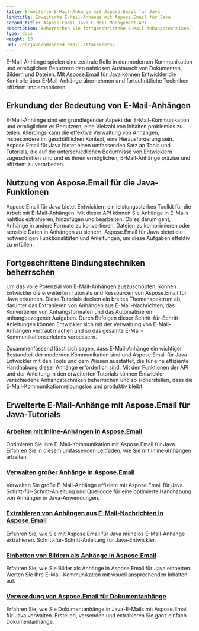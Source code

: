 ```yaml
---
title: Erweiterte E-Mail-Anhänge mit Aspose.Email für Java
linktitle: Erweiterte E-Mail-Anhänge mit Aspose.Email für Java
second_title: Aspose.Email Java E-Mail-Management-API
description: Beherrschen Sie fortgeschrittene E-Mail-Anhangstechniken mit Aspose.Email für Java. Entdecken Sie Tutorials zum effizienten Umgang mit Anhängen.
type: docs
weight: 13
url: /de/java/advanced-email-attachments/
---
```


E-Mail-Anhänge spielen eine zentrale Rolle in der modernen Kommunikation und ermöglichen Benutzern den nahtlosen Austausch von Dokumenten, Bildern und Dateien. Mit Aspose.Email für Java können Entwickler die Kontrolle über E-Mail-Anhänge übernehmen und fortschrittliche Techniken effizient implementieren.

## Erkundung der Bedeutung von E-Mail-Anhängen

E-Mail-Anhänge sind ein grundlegender Aspekt der E-Mail-Kommunikation und ermöglichen es Benutzern, eine Vielzahl von Inhalten problemlos zu teilen. Allerdings kann die effektive Verwaltung von Anhängen, insbesondere im geschäftlichen Kontext, eine Herausforderung sein. Aspose.Email für Java bietet einen umfassenden Satz an Tools und Tutorials, die auf die unterschiedlichen Bedürfnisse von Entwicklern zugeschnitten sind und es ihnen ermöglichen, E-Mail-Anhänge präzise und effizient zu verarbeiten.

## Nutzung von Aspose.Email für die Java-Funktionen

Aspose.Email für Java bietet Entwicklern ein leistungsstarkes Toolkit für die Arbeit mit E-Mail-Anhängen. Mit dieser API können Sie Anhänge in E-Mails nahtlos extrahieren, hinzufügen und bearbeiten. Ob es darum geht, Anhänge in andere Formate zu konvertieren, Dateien zu komprimieren oder sensible Daten in Anhängen zu sichern, Aspose.Email für Java bietet die notwendigen Funktionalitäten und Anleitungen, um diese Aufgaben effektiv zu erfüllen.

## Fortgeschrittene Bindungstechniken beherrschen

Um das volle Potenzial von E-Mail-Anhängen auszuschöpfen, können Entwickler die erweiterten Tutorials und Ressourcen von Aspose.Email für Java erkunden. Diese Tutorials decken ein breites Themenspektrum ab, darunter das Extrahieren von Anhängen aus E-Mail-Nachrichten, das Konvertieren von Anhangsformaten und das Automatisieren anhangbezogener Aufgaben. Durch Befolgen dieser Schritt-für-Schritt-Anleitungen können Entwickler sich mit der Verwaltung von E-Mail-Anhängen vertraut machen und so das gesamte E-Mail-Kommunikationserlebnis verbessern.

Zusammenfassend lässt sich sagen, dass E-Mail-Anhänge ein wichtiger Bestandteil der modernen Kommunikation sind und Aspose.Email für Java Entwickler mit den Tools und dem Wissen ausstattet, die für eine effiziente Handhabung dieser Anhänge erforderlich sind. Mit den Funktionen der API und der Anleitung in den erweiterten Tutorials können Entwickler verschiedene Anhangstechniken beherrschen und so sicherstellen, dass die E-Mail-Kommunikation reibungslos und produktiv bleibt.

## Erweiterte E-Mail-Anhänge mit Aspose.Email für Java-Tutorials
### [Arbeiten mit Inline-Anhängen in Aspose.Email](./working-with-inline-attachments/)
Optimieren Sie Ihre E-Mail-Kommunikation mit Aspose.Email für Java. Erfahren Sie in diesem umfassenden Leitfaden, wie Sie mit Inline-Anhängen arbeiten.
### [Verwalten großer Anhänge in Aspose.Email](./managing-large-attachments/)
Verwalten Sie große E-Mail-Anhänge effizient mit Aspose.Email für Java. Schritt-für-Schritt-Anleitung und Quellcode für eine optimierte Handhabung von Anhängen in Java-Anwendungen.
### [Extrahieren von Anhängen aus E-Mail-Nachrichten in Aspose.Email](./extracting-attachments-from-email-messages/)
Erfahren Sie, wie Sie mit Aspose.Email für Java mühelos E-Mail-Anhänge extrahieren. Schritt-für-Schritt-Anleitung für Java-Entwickler.
### [Einbetten von Bildern als Anhänge in Aspose.Email](./embedding-images-as-attachments/)
Erfahren Sie, wie Sie Bilder als Anhänge in Aspose.Email für Java einbetten. Werten Sie Ihre E-Mail-Kommunikation mit visuell ansprechenden Inhalten auf.
### [Verwendung von Aspose.Email für Dokumentanhänge](./using-aspose-email-for-document-attachments/)
Erfahren Sie, wie Sie Dokumentanhänge in Java-E-Mails mit Aspose.Email für Java verwalten. Erstellen, versenden und extrahieren Sie ganz einfach Dokumentanhänge.